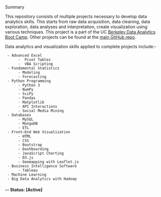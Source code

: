
Summary 

This repository consists of multiple projects necessary to develop data analytics skills. This starts from raw data acquisition, data cleaning, data exploration, data analyses and interpretation, create visualization using various techniques. 
This project is a part of the UC [Berkeley Data Analytics Boot Camp](https://bootcamp.berkeley.edu/data/).  Other projects can be found at the [main GitHub repo](https://github.com/Emaway?tab=repositories).

Data analytics and visualization skills applied to complete projects include:-

     - Advanced Excel
          -  Pivot Tables
          -  VBA Scripting
     - Fundamental Statistics
          - Modeling
          - Forecasting
     - Python Programming
          - Python 3
          - NumPy
          - SciPy 
          - Pandas
          - Matplotlib
          - API Interactions
          - Social Media Mining
     - Databases
          - MySQL
          - MongoDB
          - ETL
     - Front–End Web Visualization
          - HTML
          - CSS
          - Bootstrap
          - Dashboarding
          - JavaScript Charting
          - D3.js
          - Geomapping with Leaflet.js
     - Business Intelligence Software
          - Tableau
     - Machine Learning 
     - Big Data Analytics with Hadoop

#### -- Status: [Active]
